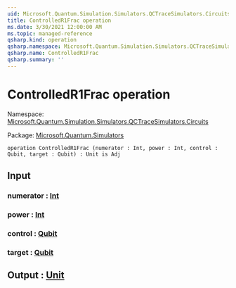 ```yaml
---
uid: Microsoft.Quantum.Simulation.Simulators.QCTraceSimulators.Circuits.ControlledR1Frac
title: ControlledR1Frac operation
ms.date: 3/30/2021 12:00:00 AM
ms.topic: managed-reference
qsharp.kind: operation
qsharp.namespace: Microsoft.Quantum.Simulation.Simulators.QCTraceSimulators.Circuits
qsharp.name: ControlledR1Frac
qsharp.summary: ''
---
```


# ControlledR1Frac operation

Namespace: [Microsoft.Quantum.Simulation.Simulators.QCTraceSimulators.Circuits](xref:Microsoft.Quantum.Simulation.Simulators.QCTraceSimulators.Circuits)

Package: [Microsoft.Quantum.Simulators](https://nuget.org/packages/Microsoft.Quantum.Simulators)




```qsharp
operation ControlledR1Frac (numerator : Int, power : Int, control : Qubit, target : Qubit) : Unit is Adj
```


## Input

### numerator : [Int](xref:microsoft.quantum.lang-ref.int)




### power : [Int](xref:microsoft.quantum.lang-ref.int)




### control : [Qubit](xref:microsoft.quantum.lang-ref.qubit)




### target : [Qubit](xref:microsoft.quantum.lang-ref.qubit)





## Output : [Unit](xref:microsoft.quantum.lang-ref.unit)


